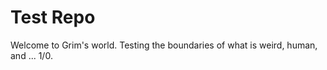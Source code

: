 Test Repo
=========

Welcome to Grim's world. Testing the boundaries of what is weird, human, and ... 1/0.

